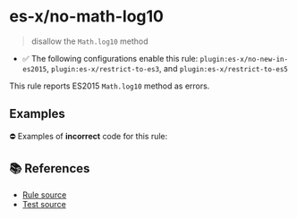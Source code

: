 # es-x/no-math-log10
> disallow the `Math.log10` method

- ✅ The following configurations enable this rule: `plugin:es-x/no-new-in-es2015`, `plugin:es-x/restrict-to-es3`, and `plugin:es-x/restrict-to-es5`

This rule reports ES2015 `Math.log10` method as errors.

## Examples

⛔ Examples of **incorrect** code for this rule:

<eslint-playground type="bad" code="/*eslint es-x/no-math-log10: error */
const n = Math.log10(value)
" />

## 📚 References

- [Rule source](https://github.com/ota-meshi/eslint-plugin-es-x/blob/v4.1.0/lib/rules/no-math-log10.js)
- [Test source](https://github.com/ota-meshi/eslint-plugin-es-x/blob/v4.1.0/tests/lib/rules/no-math-log10.js)
